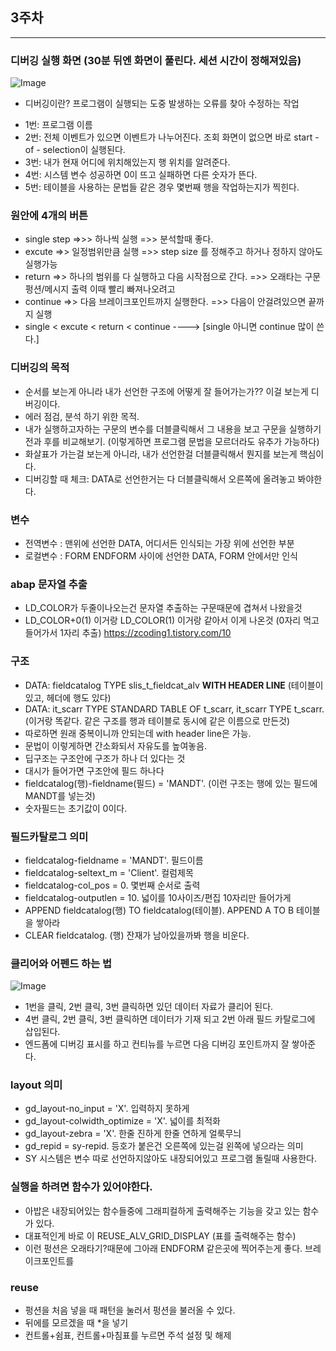 ## 3주차
****

### 디버깅 실행 화면 (30분 뒤엔 화면이 풀린다. 세션 시간이 정해져있음)
![Image](https://github.com/user-attachments/assets/fb2c41b2-5f79-427b-bed6-7c6ac8943270)

* 디버깅이란?  프로그램이 실행되는 도중 발생하는 오류를 찾아 수정하는 작업
   
- 1번:  프로그램 이름
- 2번:  전체 이벤트가 있으면 이벤트가 나누어진다. 조회 화면이 없으면 바로 start - of - selection이 실행된다.
- 3번:  내가 현재 어디에 위치해있는지 행 위치를 알려준다.
- 4번:  시스템 변수 성공하면 0이 뜨고 실패하면 다른 숫자가 뜬다.
- 5번:  테이블을 사용하는 문법들 같은 경우 몇번째 행을 작업하는지가 찍힌다.

### 원안에 4개의 버튼

- single step  =>>> 하나씩 실행 =>> 분석할때 좋다. 
- excute  =>> 일정범위만큼 실행 =>> step size 를 정해주고 하거나 정하지 않아도 실행가능
- return  =>> 하나의 범위를 다 실행하고 다음 시작점으로 간다. =>> 오래타는 구문 펑션/메시지 출력 이때 빨리 빠져나오려고 
- continue =>> 다음 브레이크포인트까지 실행한다. =>> 다음이 안걸려있으면 끝까지 실행
- single < excute < return < continue ----> [single 아니면 continue 많이 쓴다.]

### 디버깅의 목적

- 순서를 보는게 아니라 내가 선언한 구조에 어떻게 잘 들어가는가?? 이걸 보는게 디버깅이다.
- 에러 점검, 분석 하기 위한 목적.
- 내가 실행하고자하는 구문의 변수를 더블클릭해서 그 내용을 보고 구문을 실행하기 전과 후를 비교해보기.
  (이렇게하면 프로그램 문법을 모르더라도 유추가 가능하다)
- 화살표가 가는걸 보는게 아니라, 내가 선언한걸 더블클릭해서 뭔지를 보는게 핵심이다.
- 디버깅할 때 체크: DATA로 선언한거는 다 더블클릭해서 오른쪽에 올려놓고 봐야한다.


### 변수

- 전역변수 : 맨위에 선언한 DATA, 어디서든 인식되는 가장 위에 선언한 부분
- 로컬변수 : FORM ENDFORM 사이에 선언한 DATA, FORM 안에서만 인식

### abap 문자열 추출

- LD_COLOR가 두줄이나오는건 문자열 추출하는 구문때문에 겹쳐서 나왔을것
- LD_COLOR+0(1) 이거랑 LD_COLOR(1) 이거랑 같아서 이게 나온것 (0자리 먹고 들어가서 1자리 추출)
  <https://zcoding1.tistory.com/10>

### 구조

- DATA: fieldcatalog TYPE slis_t_fieldcat_alv __WITH HEADER LINE__ (테이블이 있고, 헤더에 행도 있다)
- DATA: it_scarr TYPE STANDARD TABLE OF t_scarr, it_scarr TYPE t_scarr. (이거랑 똑같다. 같은 구조를 행과 테이블로 동시에 같은 이름으로 만든것)
- 따로하면 원래 중복이니까 안되는데 with header line은 가능.
- 문법이 이렇게하면 간소화되서 자유도를 높여놓음.
- 딥구조는 구조안에 구조가 하나 더 있다는 것
- 대시가 들어가면 구조안에 필드 하나다
- fieldcatalog(행)-fieldname(필드)   = 'MANDT'. (이런 구조는 행에 있는 필드에 MANDT를 넣는것)
- 숫자필드는 초기값이 0이다.

### 필드카탈로그 의미

- fieldcatalog-fieldname   = 'MANDT'.   필드이름
- fieldcatalog-seltext_m   = 'Client'.      컬럼제목
- fieldcatalog-col_pos     = 0.              몇번째 순서로 출력
- fieldcatalog-outputlen   = 10.            넓이를 10사이즈/편집 10자리만 들어가게
- APPEND fieldcatalog(행) TO fieldcatalog(테이블).   APPEND A TO B 테이블을 쌓아라
- CLEAR  fieldcatalog.  (행) 잔재가 남아있을까봐 행을 비운다.

### 클리어와 어펜드 하는 법

![Image](https://github.com/user-attachments/assets/0f5eaa3b-d17a-4a28-a0b3-aa2dfcb46350)

- 1번을 클릭, 2번 클릭, 3번 클릭하면 있던 데이터 자료가 클리어 된다.
- 4번 클릭, 2번 클릭, 3번 클릭하면 데이터가 기재 되고 2번 아래 필드 카탈로그에 삽입된다.
- 엔드폼에 디버깅 표시를 하고 컨티뉴를 누르면 다음 디버깅 포인트까지 잘 쌓아준다.

### layout 의미
 
- gd_layout-no_input          = 'X'.   입력하지 못하게
- gd_layout-colwidth_optimize = 'X'.   넓이를 최적화
- gd_layout-zebra = 'X'.   한줄 진하게 한줄 연하게 얼룩무늬
- gd_repid = sy-repid. 등호가 붙은건 오른쪽에 있는걸 왼쪽에 넣으라는 의미
- SY 시스템은 변수 따로 선언하지않아도 내장되어있고 프로그램 돌릴때 사용한다.

### 실행을 하려면 함수가 있어야한다.

- 아밥은 내장되어있는 함수들중에 그래피컬하게 출력해주는 기능을 갖고 있는 함수가 있다.
- 대표적인게 바로 이 REUSE_ALV_GRID_DISPLAY (표를 출력해주는 함수)
- 이런 펑션은 오래타기?때문에 그아래 ENDFORM 같은곳에 찍어주는게 좋다. 브레이크포인트를

### reuse

- 펑션을 처음 넣을 때 패턴을 눌러서 펑션을 불러올 수 있다.
- 뒤에를 모르겠을 때 *을 넣기
- 컨트롤+쉼표, 컨트롤+마침표를 누르면 주석 설정 및 해제

